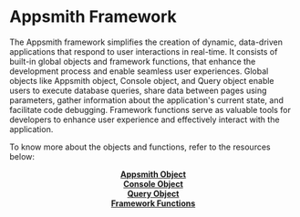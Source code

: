 # Appsmith Framework

The Appsmith framework simplifies the creation of dynamic, data-driven applications that respond to user interactions in real-time. It consists of built-in global objects and framework functions, that enhance the development process and enable seamless user experiences. Global objects like Appsmith object, Console object, and Query object enable users to execute database queries, share data between pages using parameters, gather information about the application's current state, and facilitate code debugging. Framework functions serve as valuable tools for developers to enhance user experience and effectively interact with the application.

To know more about the objects and functions, refer to the resources below:

<div className="containerGrid">
    <div className="containerBorder">
        <div className="columnGrid column-one" align="center">
            <b><a href="/reference/appsmith-framework/context-object">Appsmith Object</a></b><br/>
        </div>
    </div>
    <div className="containerBorder">
        <div className="columnGrid column-two" align="center">
            <b><a href="/reference/appsmith-framework/console-object">Console Object</a></b> 
        </div>  
    </div>
    <div className="containerBorder">
        <div className="columnGrid column-three" align="center">
            <b><a href="/reference/appsmith-framework/query-object">Query Object</a></b><br/>     
        </div> 
    </div>
        <div className="containerBorder">
        <div className="columnGrid column-four" align="center">
            <b><a href="/reference/appsmith-framework/widget-actions">Framework Functions</a></b><br/>     
        </div>
    </div>
</div>
